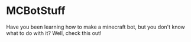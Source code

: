 # MCBotStuff
Have you been learning how to make a minecraft bot, but you don't know what to do with it? Well, check this out!

